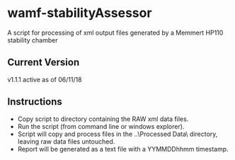 # wamf-stabilityAssessor
A script for processing of xml output files generated by a Memmert HP110 stability chamber

## Current Version
v1.1.1 active as of 06/11/18

## Instructions
- Copy script to directory containing the RAW xml data files.
- Run the script (from command line or windows explorer).
- Script will copy and process files in the ..\Processed Data\ directory, leaving raw data files untouched.
- Report will be generated as a text file with a YYMMDDhhmm timestamp.
